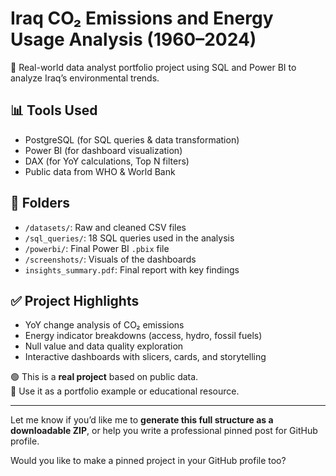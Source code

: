 # Iraq CO₂ Emissions and Energy Usage Analysis (1960–2024)

🚀 Real-world data analyst portfolio project using SQL and Power BI to analyze Iraq’s environmental trends.

## 📊 Tools Used
- PostgreSQL (for SQL queries & data transformation)
- Power BI (for dashboard visualization)
- DAX (for YoY calculations, Top N filters)
- Public data from WHO & World Bank

## 📁 Folders
- `/datasets/`: Raw and cleaned CSV files
- `/sql_queries/`: 18 SQL queries used in the analysis
- `/powerbi/`: Final Power BI `.pbix` file
- `/screenshots/`: Visuals of the dashboards
- `insights_summary.pdf`: Final report with key findings

## ✅ Project Highlights
- YoY change analysis of CO₂ emissions
- Energy indicator breakdowns (access, hydro, fossil fuels)
- Null value and data quality exploration
- Interactive dashboards with slicers, cards, and storytelling

🟢 This is a **real project** based on public data.  
📌 Use it as a portfolio example or educational resource.

---

Let me know if you’d like me to **generate this full structure as a downloadable ZIP**, or help you write a professional pinned post for GitHub profile.

Would you like to make a pinned project in your GitHub profile too?
